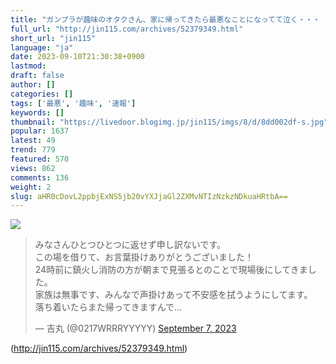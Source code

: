 ```yaml
---
title: "ガンプラが趣味のオタクさん、家に帰ってきたら最悪なことになってて泣く・・・ : オレ的ゲーム速報＠刃"
full_url: "http://jin115.com/archives/52379349.html"
short_url: "jin115"
language: "ja"
date: 2023-09-10T21:30:38+0900
lastmod: 
draft: false
author: []
categories: []
tags: ['最悪', '趣味', '速報']
keywords: []
thumbnail: "https://livedoor.blogimg.jp/jin115/imgs/8/d/8dd002df-s.jpg"
popular: 1637
latest: 49
trend: 779
featured: 570
views: 862
comments: 136
weight: 2
slug: aHR0cDovL2ppbjExNS5jb20vYXJjaGl2ZXMvNTIzNzkzNDkuaHRtbA==
---
```


![](https://livedoor.blogimg.jp/jin115/imgs/8/d/8dd002df-s.jpg)

<blockquote class='twitter-tweet'><p lang='ja' dir='ltr'>みなさんひとつひとつに返せず申し訳ないです。<br>この場を借りて、お言葉掛けありがとうございました！<br>24時前に鎮火し消防の方が朝まで見張るとのことで現場後にしてきました。<br>家族は無事です、みんなで声掛けあって不安感を拭うようにしてます。<br>落ち着いたらまた帰ってきますんで…</p>— 吉丸 (@0217WRRRYYYYY) <a href='https://twitter.com/0217WRRRYYYYY/status/1699839713765663058?ref_src=twsrc%5Etfw'>September 7, 2023</a></blockquote> 

(http://jin115.com/archives/52379349.html)
